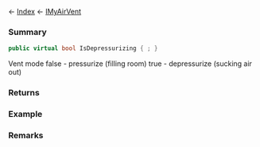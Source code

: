 ← [Index](Api-Index) ← [IMyAirVent](SpaceEngineers.Game.ModAPI.Ingame.IMyAirVent)

### Summary

```csharp
public virtual bool IsDepressurizing { ; }
```

Vent mode false - pressurize (filling room) true - depressurize (sucking air out)

### Returns

### Example

### Remarks

